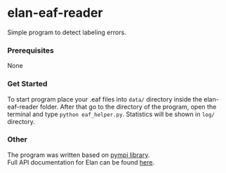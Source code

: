 # elan-eaf-reader
Simple program to detect labeling errors.

### Prerequisites
   None

### Get Started   
   To start program place your .eaf files into ```data/``` directory inside the elan-eaf-reader folder. After that go to the directory of the program, open the terminal and type ```python eaf_helper.py```. Statistics will be shown in ```log/``` directory.

### Other
   The program was written based on [pympi library](https://pypi.org/project/pympi-ling/).  
   Full API documentation for Elan can be found [here](http://dopefishh.github.io/pympi/Elan.html).  
